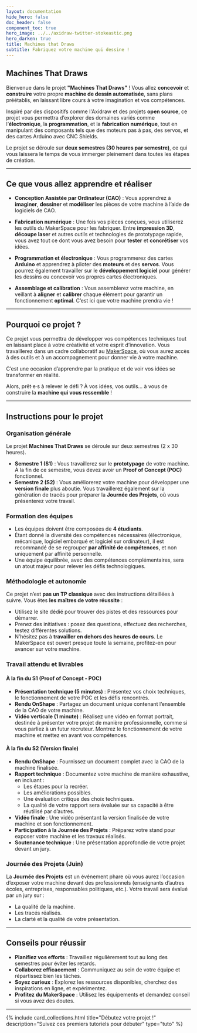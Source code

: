 ```yaml
---
layout: documentation
hide_hero: false
doc_header: false
component_toc: true
hero_image: ../../axidraw-twitter-stokeastic.png
hero_darken: true
title: Machines that Draws
subtitle: Fabriquez votre machine qui dessine !
---
```


## Machines That Draws

Bienvenue dans le projet **"Machines That Draws"** ! Vous allez **concevoir** et **construire** votre propre **machine de dessin automatisée**, sans plans préétablis, en laissant libre cours à votre imagination et vos compétences. 

Inspiré par des dispositifs comme l'Axidraw et des projets **open source**, ce projet vous permettra d’explorer des domaines variés comme l’**électronique**, la **programmation**, et la **fabrication numérique**, tout en manipulant des composants tels que des moteurs pas à pas, des servos, et des cartes Arduino avec CNC Shields.

Le projet se déroule sur **deux semestres (30 heures par semestre)**, ce qui vous laissera le temps de vous immerger pleinement dans toutes les étapes de création.

---

## Ce que vous allez apprendre et réaliser

- **Conception Assistée par Ordinateur (CAO)** : Vous apprendrez à **imaginer**, **dessiner** et **modéliser** les pièces de votre machine à l’aide de logiciels de CAO. 

- **Fabrication numérique** : Une fois vos pièces conçues, vous utiliserez les outils du MakerSpace pour les fabriquer. Entre **impression 3D**, **découpe laser** et autres outils et technologies de prototypage rapide, vous avez tout ce dont vous avez besoin pour **tester** et **concrétiser** vos idées.

- **Programmation et électronique** : Vous programmerez des cartes **Arduino** et apprendrez à piloter des **moteurs** et des **servos**. Vous pourrez également travailler sur le **développement logiciel** pour générer les dessins ou concevoir vos propres cartes électroniques.

- **Assemblage et calibration** : Vous assemblerez votre machine, en veillant à **aligner** et **calibrer** chaque élément pour garantir un fonctionnement **optimal**. C’est ici que votre machine prendra vie !

---

## Pourquoi ce projet ?

Ce projet vous permettra de développer vos compétences techniques tout en laissant place à votre créativité et votre esprit d’innovation. Vous travaillerez dans un cadre collaboratif au [MakerSpace](https://makerspace-amiens.fr), où vous aurez accès à des outils et à un accompagnement pour donner vie à votre machine.

C’est une occasion d’apprendre par la pratique et de voir vos idées se transformer en réalité. 

Alors, prêt·e·s à relever le défi ? À vos idées, vos outils… à vous de construire la **machine qui vous ressemble** !

---

## Instructions pour le projet

### Organisation générale
Le projet **Machines That Draws** se déroule sur deux semestres (2 x 30 heures). 

- **Semestre 1 (S1)** : Vous travaillerez sur le **prototypage** de votre machine. À la fin de ce semestre, vous devez avoir un **Proof of Concept (POC)** fonctionnel. 
- **Semestre 2 (S2)** : Vous améliorerez votre machine pour développer une **version finale** plus aboutie. Vous travaillerez également sur la génération de tracés pour préparer la **Journée des Projets**, où vous présenterez votre travail.

### Formation des équipes
- Les équipes doivent être composées de **4 étudiants**. 
- Étant donné la diversité des compétences nécessaires (électronique, mécanique, logiciel embarqué et logiciel sur ordinateur), il est recommandé de se regrouper **par affinité de compétences**, et non uniquement par affinité personnelle.
- Une équipe équilibrée, avec des compétences complémentaires, sera un atout majeur pour relever les défis technologiques.

### Méthodologie et autonomie
Ce projet n’est **pas un TP classique** avec des instructions détaillées à suivre. Vous êtes **les maîtres de votre réussite** :
- Utilisez le site dédié pour trouver des pistes et des ressources pour démarrer.
- Prenez des initiatives : posez des questions, effectuez des recherches, testez différentes solutions.
- N’hésitez pas à **travailler en dehors des heures de cours**. Le MakerSpace est ouvert presque toute la semaine, profitez-en pour avancer sur votre machine.

### Travail attendu et livrables
#### À la fin du S1 (Proof of Concept - POC)
- **Présentation technique (5 minutes)** : Présentez vos choix techniques, le fonctionnement de votre POC et les défis rencontrés.
- **Rendu OnShape** : Partagez un document unique contenant l’ensemble de la CAO de votre machine.
- **Vidéo verticale (1 minute)** : Réalisez une vidéo en format portrait, destinée à présenter votre projet de manière professionnelle, comme si vous parliez à un futur recruteur. Montrez le fonctionnement de votre machine et mettez en avant vos compétences.

#### À la fin du S2 (Version finale)
- **Rendu OnShape** : Fournissez un document complet avec la CAO de la machine finalisée.
- **Rapport technique** : Documentez votre machine de manière exhaustive, en incluant :
  - Les étapes pour la recréer.
  - Les améliorations possibles.
  - Une évaluation critique des choix techniques.
  - La qualité de votre rapport sera évaluée sur sa capacité à être réutilisé par d’autres.
- **Vidéo finale** : Une vidéo présentant la version finalisée de votre machine et son fonctionnement.
- **Participation à la Journée des Projets** : Préparez votre stand pour exposer votre machine et les travaux réalisés.
- **Soutenance technique** : Une présentation approfondie de votre projet devant un jury.

### Journée des Projets (Juin)
La **Journée des Projets** est un événement phare où vous aurez l’occasion d’exposer votre machine devant des professionnels (enseignants d’autres écoles, entreprises, responsables politiques, etc.). Votre travail sera évalué par un jury sur :
- La qualité de la machine.
- Les tracés réalisés.
- La clarté et la qualité de votre présentation.

---

## Conseils pour réussir
- **Planifiez vos efforts** : Travaillez régulièrement tout au long des semestres pour éviter les retards.
- **Collaborez efficacement** : Communiquez au sein de votre équipe et répartissez bien les tâches.
- **Soyez curieux** : Explorez les ressources disponibles, cherchez des inspirations en ligne, et expérimentez.
- **Profitez du MakerSpace** : Utilisez les équipements et demandez conseil si vous avez des doutes.


---

{%
  include card_collections.html
  title="Débutez votre projet !"
  description="Suivez ces premiers tutoriels pour débuter"
  type="tuto"
%}